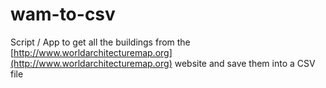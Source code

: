 # wam-to-csv
Script / App to get all the buildings from the [http://www.worldarchitecturemap.org](http://www.worldarchitecturemap.org) website and save them into a CSV file